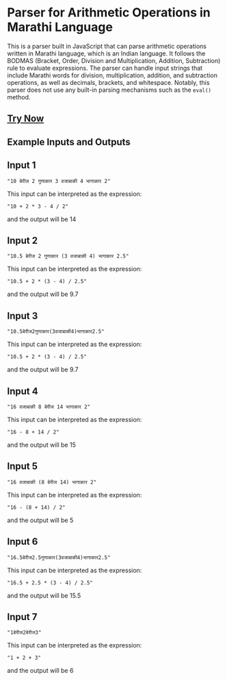 # Parser for Arithmetic Operations in Marathi Language

This is a parser built in JavaScript that can parse arithmetic operations written in Marathi language, which is an Indian language. It follows the BODMAS (Bracket, Order, Division and Multiplication, Addition, Subtraction) rule to evaluate expressions. The parser can handle input strings that include Marathi words for division, multiplication, addition, and subtraction operations, as well as decimals, brackets, and whitespace. Notably, this parser does not use any built-in parsing mechanisms such as the `eval()` method.

## [Try Now](https://rahuldangeofficial.github.io/marathi-arithmetic-parser)

## Example Inputs and Outputs

## Input 1

    "10 बेरीज 2 गुणाकार 3 वजाबाकी 4 भागाकार 2"

This input can be interpreted as the expression:

    "10 + 2 * 3 - 4 / 2"

and the output will be 14

## Input 2

    "10.5 बेरीज 2 गुणाकार (3 वजाबाकी 4) भागाकार 2.5"

This input can be interpreted as the expression: 
    
    "10.5 + 2 * (3 - 4) / 2.5"

and the output will be 9.7

## Input 3

    "10.5बेरीज2गुणाकार(3वजाबाकी4)भागाकार2.5"

This input can be interpreted as the expression: 
    
    "10.5 + 2 * (3 - 4) / 2.5"

and the output will be 9.7

## Input 4

    "16 वजाबाकी 8 बेरीज 14 भागाकार 2"

This input can be interpreted as the expression: 

    "16 - 8 + 14 / 2" 

and the output will be 15

## Input 5

    "16 वजाबाकी (8 बेरीज 14) भागाकार 2"

This input can be interpreted as the expression: 
    
    "16 - (8 + 14) / 2"

and the output will be 5

## Input 6

    "16.5बेरीज2.5गुणाकार(3वजाबाकी4)भागाकार2.5"

This input can be interpreted as the expression: 
    
    "16.5 + 2.5 * (3 - 4) / 2.5" 
    
and the output will be 15.5

## Input 7

    "1बेरीज2बेरीज3"

This input can be interpreted as the expression: 
    
    "1 + 2 + 3"

and the output will be 6
